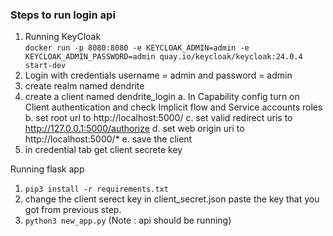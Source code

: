 ### Steps to run login api

1. Running KeyCloak <br />
```docker run -p 8080:8080 -e KEYCLOAK_ADMIN=admin -e KEYCLOAK_ADMIN_PASSWORD=admin quay.io/keycloak/keycloak:24.0.4 start-dev```
2. Login with credentials username = admin and password = admin
3. create realm named dendrite
4. create a client named dendrite_login
    a. In Capability config turn on Client authentication and check Implicit flow and Service accounts roles
    b. set root url to http://localhost:5000/
    c. set valid redirect uris to http://127.0.0.1:5000/authorize
    d. set web origin uri to http://localhost:5000/*
    e. save the client
4. in credential tab get client secrete key

Running flask app
1. ```pip3 install -r requirements.txt```
2. change the client serect key in client_secret.json paste the key that you got from previous step.
3. ```python3 new_app.py``` (Note : api should be running)
